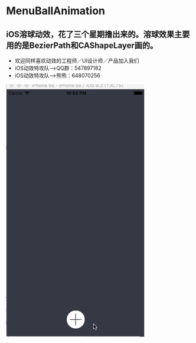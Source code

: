 # MenuBallAnimation
iOS溶球动效，花了三个星期撸出来的。溶球效果主要用的是BezierPath和CAShapeLayer画的。
---
* 欢迎同样喜欢动效的工程师／UI设计师／产品加入我们
* iOS动效特攻队-->QQ群：547897182
* iOS动效特攻队-->熊熊：648070256

![MenuBallAnimation.gif](resources/FC349ACF490D999D2877D31AE243C1F3.gif)
